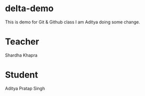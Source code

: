 # delta-demo

This is demo for Git &amp; Github class
I am Aditya doing some change.

# Teacher

Shardha Khapra

# Student

Aditya Pratap Singh
